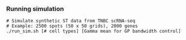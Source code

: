 ### Running simulation

```
# Simulate synthetic ST data from TNBC scRNA-seq
# Example: 2500 spots (50 x 50 grids), 2000 genes
./run_sim.sh [# cell types] [Gamma mean for GP bandwidth control]
```
